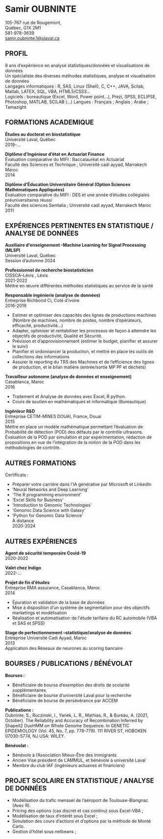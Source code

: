 # Samir OUBNINTE

105-767 rue de Rougemont,  
Québec, G1X 2M1  
581-978-3639  
samir.oubninte.1@ulaval.ca  

## PROFIL

8 ans d’expérience en analyse statistiques/données et visualisations de données  
Un spécialiste des diverses méthodes statistiques, analyse et visualisation de données  
Langages informatiques : R, SAS, Linux (Shell), C, C++, JAVA, Scilab, Matlab, LATEX, SQL, VBA, HTML5/CSS3…  
Logiciels : bureautique (Excel, Word, Power point…), Prezi, SPSS, ECLIPSE, Photoshop, MATLAB, SCILAB (…)
Langues : Français ; Anglais ; Arabe ; Tamazight  

## FORMATIONS ACADEMIQUE

**Études au doctorat en biostatistique**  
Université Laval, Québec  
2019-…

**Diplôme d’Ingénieur d’état en Actuariat Finance**  
Évaluation comparative du MIFI : Baccalauréat en Actuariat  
Faculté des Sciences et Technique ; Université cadi ayyad, Marrakech Maroc  
2014

**Diplôme d’Éducation Universitaire Général (Option Sciences Mathématiques Appliquées)**  
Évaluation comparative du MIFI : DES et une année d’études collégiales préuniversitaires réussi  
Faculté des sciences Semlalia ; Université cadi ayyad, Marrakech Maroc  
2011

## EXPÉRIENCES PERTINENTES EN STATISTIQUE / ANALYSE DE DONNÉES

**Auxiliaire d'enseignement -Machine Learning for Signal Processing (MLSP)**  
Université Laval, Québec  
Session d’automne 2024

**Professionnel de recherche biostatisticien**  
CISSCA–Lévis , Lévis  
2021-2022  
Mettre en œuvre différentes méthodes statistiques au service de la santé

**Responsable ingénierie (analyse de données)**  
Entreprise Richbond Ci, Coté d’ivoire  
2016-2019  
- Estimer et optimiser des capacités des lignes de productions machines (Nombre de machines, nombre de postes, nombre d’opérateurs, efficacité, productivité…)  
- Adapter, optimiser et rentabiliser les processus de façon à atteindre les objectifs de productivité, Qualité et Sécurité.  
- Prévision et d’approvisionnement (estimer le budget, planifier et assurer le suivi)  
- Planifier et ordonnancer la production, et mettre en place les outils de collections des informations  
- Assurer le reporting du TRS des Machines et de l’efficience des lignes de production, et le bilan matière (entrée/sortie MP PF et déchets)

**Travailleur autonome (analyse de données et enseignement)**  
Casablanca, Maroc  
2016  
- Traitement et Analyse de données avec Excel, R python.  
- Cours de soutien en mathématiques et informatique (Bureautique)

**Ingénieur R&D**  
Entreprise CETIM-MINES DOUAI, France, Douai  
2015  
Mettre en place un modèle mathématique permettant l’évaluation de Probabilité de détection (POD) des défauts par le contrôle ultrasons.  
Évaluation de la POD par simulation et par expérimentation, rédaction de propositions en vue de l’intégration de la notion de la POD dans les méthodologies de contrôle.

## AUTRES FORMATIONS

Certificats :  
- Préparer votre carrière dans l'IA générative par Microsoft et LinkedIn  
- ‘Neural Networks and Deep Learning’  
- ‘The R programming environment’  
- ‘Excel Skills for Business’  
- ‘Introduction to Genomic Technologies’  
- ‘Genomic Data Science with Galaxy’  
- ‘Python for Genomic Data Science’  
À distance  
2020-2024

## AUTRES EXPÉRIENCES

**Agent de sécurité temporaire Covid-19**  
2020-2022

**Valet chez Indigo**  
2022-…

**Projet de fin d’études**  
Entreprise RMA assurance, Casablanca, Maroc  
2014  
- Épuration et validation de la base de données  
- Mise à disposition d’un système de segmentation pour des objectifs marketings et modélisation  
- Réalisation et automatisation de l'étude tarifaire du RC automobile (VBA et SAS et SPSS)

**Stage de perfectionnement –statistique/analyse de données**  
Entreprise Université Cadi Ayyad, Maroc  
2013  
Application des Réseaux de neurones au scoring bancaire

## BOURSES / PUBLICATIONS / BÉNÉVOLAT

**Bourses :**  
- Bénéficiaire de bourse d’exemption des droits de scolarité supplémentaires  
- Bénéficiaire de bourse d’université Laval pour la recherche  
- Bénéficiaire de bourse de persévérance par ACCEM

**Publications :**  
Oubninte, S., Ruczinski, I., Yanek, L. R., Mathias, R., & Bureau, A. (2021, October). The Reliability and Accuracy of Recombination Inferred by Shapeit2 DuoHMM on Whole Genome Sequence. In GENETIC EPIDEMIOLOGY (Vol. 45, No. 7, pp. 778-779). 111 RIVER ST, HOBOKEN 07030-5774, NJ USA: WILEY.

**Bénévolat :**  
- Bénévole à l’Association Mieux-Être des Immigrants  
- Ancien Vise président de L’AMMUL, et bénévole à université Laval  
- Membre du club IAF (ingénieurs actuaires et financiers)

## PROJET SCOLAIRE EN STATISTIQUE / ANALYSE DE DONNÉES

- Modélisation du trafic mensuel de l’aéroport de Toulouse-Blangnac (Avec R).  
- Pricing des options (cas discret et cas continu) sous Excel-VBA ;  
- Modélisation de taux d’intérêt sous Excel ;  
- Simulation des cours d’actions et d’options par la méthode de Monté Carlo.  
- Gestion d’hôtel sous netbeans ;
